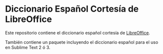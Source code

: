 # Diccionario Español Cortesía de LibreOffice

Este repositorio contiene el diccionario español cortesía de [LibreOffice](https://github.com/LibreOffice/dictionaries/tree/master/es).

También contiene un paquete incluyendo el diccionario español para el uso en Sublime Text 2 ó 3.
